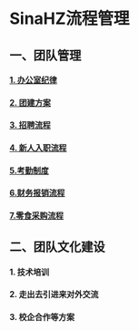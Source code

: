 # SinaHZ流程管理
## 一、团队管理
#### [ 1. 办公室纪律](https://github.com/zzpt/SinaHZ/blob/master/teamManage/%E5%8A%9E%E5%85%AC%E5%AE%A4%E7%BA%AA%E5%BE%8B.md)
#### [ 2. 团建方案](https://github.com/zzpt/SinaHZ/blob/master/teamManage/%E5%9B%A2%E5%BB%BA%E6%96%B9%E6%A1%88.md)
#### [ 3. 招聘流程](https://github.com/zzpt/SinaHZ/blob/master/teamManage/%E6%8B%9B%E8%81%98%E6%B5%81%E7%A8%8B.md)
#### [ 4. 新人入职流程](https://github.com/zzpt/SinaHZ/blob/master/teamManage/%E6%96%B0%E4%BA%BA%E5%85%A5%E8%81%8C%E6%B5%81%E7%A8%8B.md)
#### [ 5.考勤制度](https://github.com/zzpt/SinaHZ/blob/master/teamManage/%E8%80%83%E5%8B%A4%E5%88%B6%E5%BA%A6.md)
#### [ 6.财务报销流程](https://github.com/zzpt/SinaHZ/blob/master/teamManage/%E8%B4%A2%E5%8A%A1%E6%8A%A5%E9%94%80%E6%B5%81%E7%A8%8B.md)
#### [7.零食采购流程](https://github.com/zzpt/SinaHZ/blob/master/teamManage/%E9%9B%B6%E9%A3%9F%E9%87%87%E8%B4%AD%E6%B5%81%E7%A8%8B.md)
## 二、团队文化建设
#### 1. 技术培训
#### 2. 走出去引进来对外交流
#### 3. 校企合作等方案
